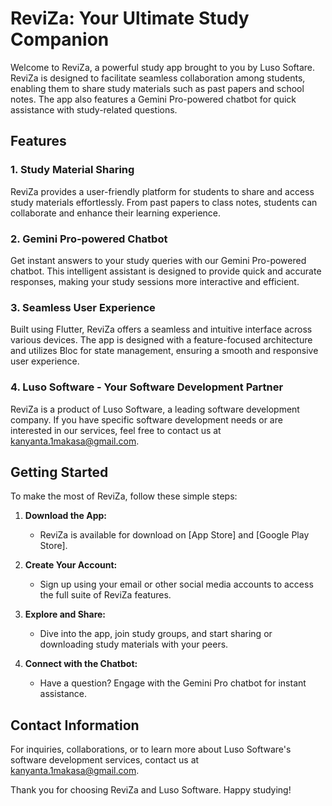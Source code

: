 # ReviZa: Your Ultimate Study Companion

Welcome to ReviZa, a powerful study app brought to you by Luso Softare. ReviZa is designed to facilitate seamless collaboration among students, enabling them to share study materials such as past papers and school notes. The app also features a Gemini Pro-powered chatbot for quick assistance with study-related questions.

## Features

### 1. Study Material Sharing

ReviZa provides a user-friendly platform for students to share and access study materials effortlessly. From past papers to class notes, students can collaborate and enhance their learning experience.

### 2. Gemini Pro-powered Chatbot

Get instant answers to your study queries with our Gemini Pro-powered chatbot. This intelligent assistant is designed to provide quick and accurate responses, making your study sessions more interactive and efficient.

### 3. Seamless User Experience

Built using Flutter, ReviZa offers a seamless and intuitive interface across various devices. The app is designed with a feature-focused architecture and utilizes Bloc for state management, ensuring a smooth and responsive user experience.

### 4. Luso Software - Your Software Development Partner

ReviZa is a product of Luso Software, a leading software development company. If you have specific software development needs or are interested in our services, feel free to contact us at <kanyanta.1makasa@gmail.com>.

## Getting Started

To make the most of ReviZa, follow these simple steps:

1. **Download the App:**
   - ReviZa is available for download on [App Store] and [Google Play Store].

2. **Create Your Account:**
   - Sign up using your email or other social media accounts to access the full suite of ReviZa features.

3. **Explore and Share:**
   - Dive into the app, join study groups, and start sharing or downloading study materials with your peers.

4. **Connect with the Chatbot:**
   - Have a question? Engage with the Gemini Pro chatbot for instant assistance.

## Contact Information

For inquiries, collaborations, or to learn more about Luso Software's software development services, contact us at <kanyanta.1makasa@gmail.com>.

Thank you for choosing ReviZa and Luso Software. Happy studying!
